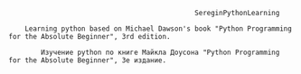                                                   SereginPythonLearning

        Learning python based on Michael Dawson's book "Python Programming for the Absolute Beginner", 3rd edition.

            Изучение python по книге Майкла Доусона "Python Programming for the Absolute Beginner", 3е издание.
